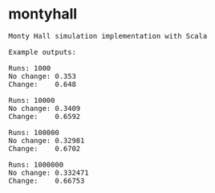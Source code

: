 # montyhall
<pre>
Monty Hall simulation implementation with Scala

Example outputs:

Runs: 1000  
No change: 0.353  
Change:    0.648  

Runs: 10000  
No change: 0.3409  
Change:    0.6592  

Runs: 100000  
No change: 0.32981  
Change:    0.6702  

Runs: 1000000  
No change: 0.332471  
Change:    0.66753  
</pre>
